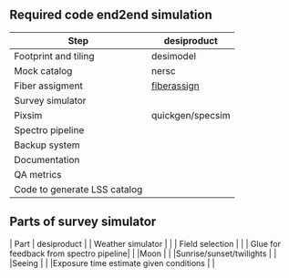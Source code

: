 ## Required code end2end simulation

| Step | desiproduct | 
| ----- | ----- | 
| Footprint and tiling | desimodel | 
| Mock catalog | nersc | 
| Fiber assigment | [fiberassign](https://github.com/desihub/fiberassign)|
| Survey simulator | | 
|Pixsim | quickgen/specsim | | 
| Spectro pipeline | | 
|Backup system| | 
| Documentation | |  
| QA metrics | | 
| Code to generate LSS catalog| | 



## Parts of survey simulator
| Part | desiproduct |
| Weather simulator |  |
| Field selection | | 
| Glue for feedback from spectro pipeline| | 
|Moon | | 
|Sunrise/sunset/twilights | | 
|Seeing | | 
|Exposure time estimate given conditions | | 
